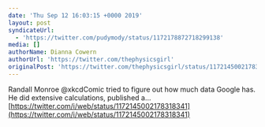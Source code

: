 ```yaml
---
date: 'Thu Sep 12 16:03:15 +0000 2019'
layout: post
syndicateUrl:
  - 'https://twitter.com/pudymody/status/1172178872718299138'
media: []
authorName: Dianna Cowern
authorUrl: 'https://twitter.com/thephysicsgirl'
originalPost: 'https://twitter.com/thephysicsgirl/status/1172145002178318341'
---
```

Randall Monroe @xkcdComic tried to figure out how much data Google has. He did extensive calculations, published a… [https://twitter.com/i/web/status/1172145002178318341](https://twitter.com/i/web/status/1172145002178318341)